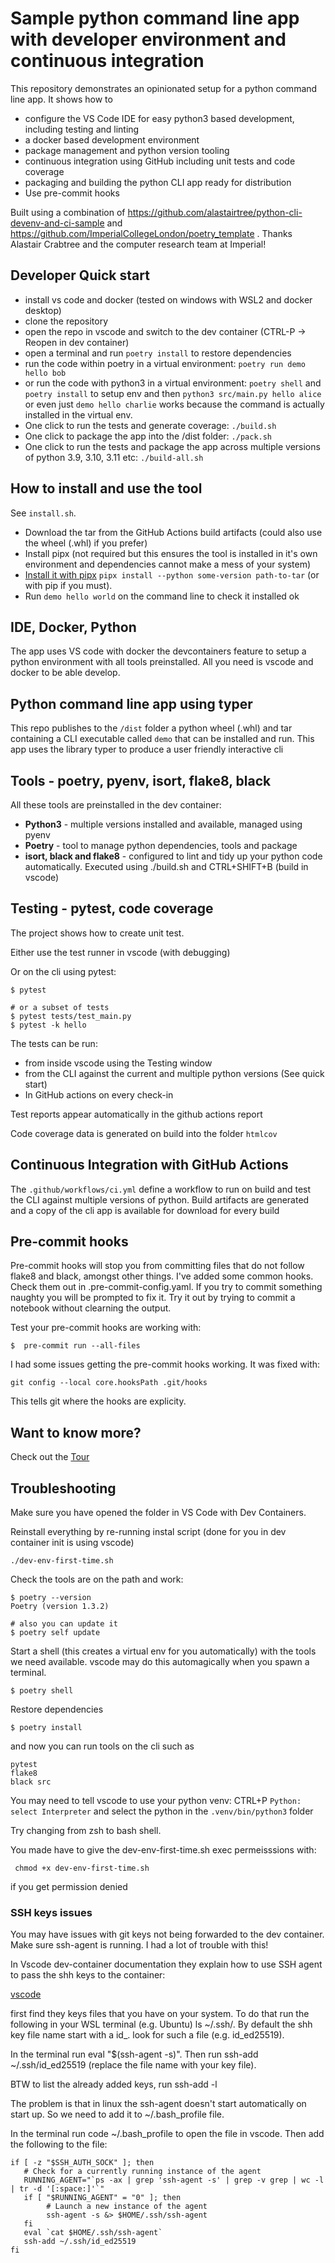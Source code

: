 # Sample python command line app with developer environment and continuous integration

This repository demonstrates an opinionated setup for a python command line app. It shows how to

- configure the VS Code IDE for easy  python3 based development, including testing and linting
- a docker based development environment
- package management and python version tooling
- continuous integration using GitHub including unit tests and code coverage
- packaging and building the python CLI app ready for distribution
- Use pre-commit hooks

Built using a combination of https://github.com/alastairtree/python-cli-devenv-and-ci-sample and https://github.com/ImperialCollegeLondon/poetry_template . Thanks Alastair Crabtree and the computer research team at Imperial!

## Developer Quick start

- install vs code and docker (tested on windows with WSL2 and docker desktop)
- clone the repository
- open the repo in vscode and switch to the dev container (CTRL-P -> Reopen in dev container)
- open a terminal and run `poetry install` to restore dependencies
- run the code within poetry in a virtual environment: `poetry run demo hello bob`
- or run the code with python3 in a virtual environment: `poetry shell` and `poetry install` to setup env and then `python3 src/main.py hello alice` or even just `demo hello charlie` works because the command is actually installed in the virtual env.
- One click to run the tests and generate coverage: `./build.sh`
- One click to package the app into the /dist folder: `./pack.sh`
- One click to run the tests and package the app across multiple versions of python 3.9, 3.10, 3.11 etc: `./build-all.sh`

## How to install and use the tool

See `install.sh`.

- Download the tar from the GitHub Actions build artifacts (could also use the wheel (.whl) if you prefer)
- Install pipx (not required but this ensures the tool is installed in it's own environment and dependencies cannot make a mess of your system)
- [Install it with pipx](https://pypa.github.io/pipx/docs/#pipx-install) `pipx install --python some-version path-to-tar` (or with pip if you must).
- Run `demo hello world` on the command line to check it installed ok

## IDE, Docker, Python

The app uses VS code with docker the devcontainers feature to setup a python environment with all tools preinstalled. All you need is vscode and docker to be able develop.

## Python command line app using typer

This repo publishes to the `/dist` folder a python wheel (.whl) and tar containing a CLI executable called `demo` that can be installed and run. This app uses the library typer to produce a user friendly interactive cli

## Tools - poetry, pyenv, isort, flake8, black

All these tools are preinstalled in the dev container:

- **Python3** - multiple versions installed and available, managed using pyenv
- **Poetry** - tool to manage python dependencies, tools and package
- **isort, black and flake8** - configured to lint and tidy up your python code automatically. Executed using ./build.sh and CTRL+SHIFT+B (build in vscode)

## Testing - pytest, code coverage

The project shows how to create unit test.

Either use the test runner in vscode (with debugging)

Or on the cli using pytest:

```
$ pytest

# or a subset of tests
$ pytest tests/test_main.py
$ pytest -k hello
```

The tests can be run:

- from inside vscode using the Testing window
- from the CLI against the current and multiple python versions (See quick start)
- In GitHub actions on every check-in

Test reports appear automatically in the github actions report

Code coverage data is generated on build into the folder `htmlcov`


## Continuous Integration with GitHub Actions

The `.github/workflows/ci.yml` define a workflow to run on build and test the CLI against multiple versions of python. Build artifacts are generated and a copy of the cli app is available for download for every build

## Pre-commit hooks
Pre-commit hooks will stop you from committing files that do not follow flake8 and black, amongst other things. I've added some common hooks. Check them out in .pre-commit-config.yaml. If you try to commit something naughty you will be prompted to fix it. Try it out by trying to commit a notebook without clearning the output.

Test your pre-commit hooks are working with:
```
$  pre-commit run --all-files
```

I had some issues getting the pre-commit hooks working. It was fixed with:
```
git config --local core.hooksPath .git/hooks
```
This tells git where the hooks are explicity.

## Want to know more?

Check out the [Tour](Tour.md)

## Troubleshooting

Make sure you have opened the folder in VS Code with Dev Containers.

Reinstall everything by re-running instal script (done for you in dev container init is using vscode)

```
./dev-env-first-time.sh
```

Check the tools are on the path and work:

```
$ poetry --version
Poetry (version 1.3.2)

# also you can update it
$ poetry self update
```

Start a shell (this creates a virtual env for you automatically) with the tools we need available. vscode may do this automagically when you spawn a terminal.

```
$ poetry shell
```

Restore dependencies

```
$ poetry install
```

and now you can run tools on the cli such as

```
pytest
flake8
black src
```

You may need to tell vscode to use your python venv: CTRL+P `Python: select Interpreter` and select the python in the `.venv/bin/python3` folder


Try changing from zsh to bash shell.

You made have to give the dev-env-first-time.sh exec permeisssions with:
```
 chmod +x dev-env-first-time.sh
```
if you get permission denied
### SSH keys issues

You may have issues with git keys not being forwarded to the dev container. Make sure ssh-agent is running. I had a lot of trouble with this!


In Vscode dev-container documentation they explain how to use SSH agent to pass the shh keys to the container:

[vscode](https://code.visualstudio.com/docs/devcontainers/containers#_using-ssh-keys)

first find they keys files that you have on your system. To do that run the following in your WSL terminal (e.g. Ubuntu) ls ~/.ssh/. By default the shh key file name start with a id_. look for such a file (e.g. id_ed25519).

In the terminal run eval "$(ssh-agent -s)". Then run ssh-add ~/.ssh/id_ed25519 (replace the file name with your key file).

BTW to list the already added keys, run ssh-add -l

The problem is that in linux the ssh-agent doesn't start automatically on start up. So we need to add it to ~/.bash_profile file.

In the terminal run code ~/.bash_profile to open the file in vscode. Then add the following to the file:
```
if [ -z "$SSH_AUTH_SOCK" ]; then
   # Check for a currently running instance of the agent
   RUNNING_AGENT="`ps -ax | grep 'ssh-agent -s' | grep -v grep | wc -l | tr -d '[:space:]'`"
   if [ "$RUNNING_AGENT" = "0" ]; then
        # Launch a new instance of the agent
        ssh-agent -s &> $HOME/.ssh/ssh-agent
   fi
   eval `cat $HOME/.ssh/ssh-agent`
   ssh-add ~/.ssh/id_ed25519
fi
```
